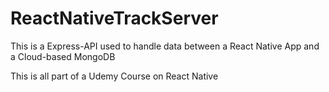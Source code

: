 # ReactNativeTrackServer

This is a Express-API used to handle data between a React Native App and a Cloud-based MongoDB

This is all part of a Udemy Course on React Native
